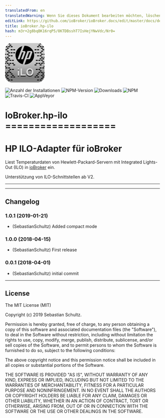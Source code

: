 ```yaml
---
translatedFrom: en
translatedWarning: Wenn Sie dieses Dokument bearbeiten möchten, löschen Sie bitte das Feld "translationsFrom". Andernfalls wird dieses Dokument automatisch erneut übersetzt
editLink: https://github.com/ioBroker/ioBroker.docs/edit/master/docs/de/adapterref/iobroker.hp-ilo/README.md
title: ioBroker.hp-ilo
hash: m3r+2g8bqBK16rqP5/8KTDBsshT7IsHejYNwVdc/Nr0=
---
```

![Logo](../../../en/adapterref/iobroker.hp-ilo/admin/hp-ilo.png)

![Anzahl der Installationen](http://iobroker.live/badges/hp-ilo-stable.svg)
![NPM-Version](http://img.shields.io/npm/v/iobroker.hp-ilo.svg)
![Downloads](https://img.shields.io/npm/dm/iobroker.hp-ilo.svg)
![NPM](https://nodei.co/npm/iobroker.hp-ilo.png?downloads=true)
![Travis-CI](https://travis-ci.org/SebastianSchultz/ioBroker.hp-ilo.svg?branch=master)
![AppVeyor](https://ci.appveyor.com/api/projects/status/8mk2gqr50p7q8n6l/branch/master?svg=true)

# IoBroker.hp-ilo ===================
# HP ILO-Adapter für ioBroker
Liest Temperaturdaten von Hewlett-Packard-Servern mit Integrated Lights-Out (ILO) in [ioBroker](https://www.iobroker.net) ein.

Unterstützung von ILO-Schnittstellen ab V2.

---

---

## Changelog

### 1.0.1 (2019-01-21)
* (SebastianSchultz) Added compact mode

### 1.0.0 (2018-04-15)
* (SebastianSchultz) First release

### 0.0.1 (2018-04-01)
* (SebastianSchultz) initial commit


---

## License

The MIT License (MIT)

Copyright (c) 2019 Sebastian Schultz.

Permission is hereby granted, free of charge, to any person obtaining a copy
of this software and associated documentation files (the "Software"), to deal
in the Software without restriction, including without limitation the rights
to use, copy, modify, merge, publish, distribute, sublicense, and/or sell
copies of the Software, and to permit persons to whom the Software is
furnished to do so, subject to the following conditions:

The above copyright notice and this permission notice shall be included in
all copies or substantial portions of the Software.

THE SOFTWARE IS PROVIDED "AS IS", WITHOUT WARRANTY OF ANY KIND, EXPRESS OR
IMPLIED, INCLUDING BUT NOT LIMITED TO THE WARRANTIES OF MERCHANTABILITY,
FITNESS FOR A PARTICULAR PURPOSE AND NONINFRINGEMENT. IN NO EVENT SHALL THE
AUTHORS OR COPYRIGHT HOLDERS BE LIABLE FOR ANY CLAIM, DAMAGES OR OTHER
LIABILITY, WHETHER IN AN ACTION OF CONTRACT, TORT OR OTHERWISE, ARISING FROM,
OUT OF OR IN CONNECTION WITH THE SOFTWARE OR THE USE OR OTHER DEALINGS IN
THE SOFTWARE.